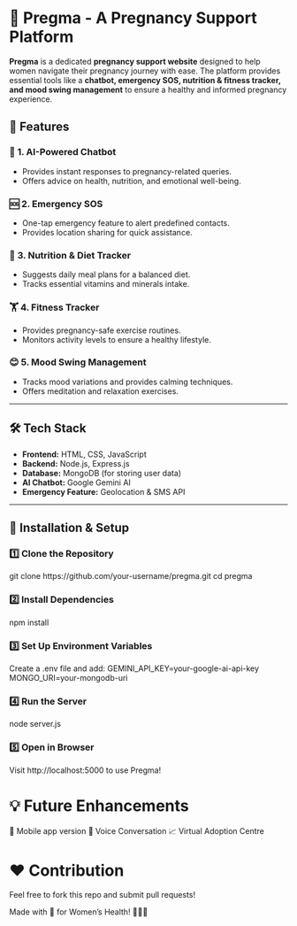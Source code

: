 # 🤰 Pregma - A Pregnancy Support Platform  

**Pregma** is a dedicated **pregnancy support website** designed to help women navigate their pregnancy journey with ease. The platform provides essential tools like a **chatbot, emergency SOS, nutrition & fitness tracker, and mood swing management** to ensure a healthy and informed pregnancy experience.  

## 🚀 Features  

### 🔹 **1. AI-Powered Chatbot**  
- Provides instant responses to pregnancy-related queries.  
- Offers advice on health, nutrition, and emotional well-being.  

### 🆘 **2. Emergency SOS**  
- One-tap emergency feature to alert predefined contacts.  
- Provides location sharing for quick assistance.  

### 🥗 **3. Nutrition & Diet Tracker**  
- Suggests daily meal plans for a balanced diet.  
- Tracks essential vitamins and minerals intake.  

### 🏋️ **4. Fitness Tracker**  
- Provides pregnancy-safe exercise routines.  
- Monitors activity levels to ensure a healthy lifestyle.  

### 😊 **5. Mood Swing Management**  
- Tracks mood variations and provides calming techniques.  
- Offers meditation and relaxation exercises.  

---

## 🛠️ Tech Stack  

- **Frontend:** HTML, CSS, JavaScript  
- **Backend:** Node.js, Express.js  
- **Database:** MongoDB (for storing user data)  
- **AI Chatbot:** Google Gemini AI  
- **Emergency Feature:** Geolocation & SMS API  

---

## 🔧 Installation & Setup  

<h3>1️⃣ Clone the Repository</h2>
git clone https://github.com/your-username/pregma.git
cd pregma

<h3>2️⃣ Install Dependencies</h2>
npm install

<h3>3️⃣ Set Up Environment Variables</h2>
Create a .env file and add:
GEMINI_API_KEY=your-google-ai-api-key
MONGO_URI=your-mongodb-uri

<h3>4️⃣ Run the Server</h2>
node server.js

<h3>5️⃣ Open in Browser</h2>
Visit http://localhost:5000 to use Pregma!

<h1>💡 Future Enhancements</h1>
📲 Mobile app version
🔔 Voice Conversation
📈 Virtual Adoption Centre

<h1>❤️ Contribution</h1>
Feel free to fork this repo and submit pull requests!

Made with 💖 for Women’s Health! 👩‍⚕️✨

